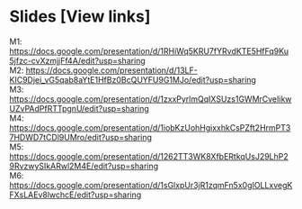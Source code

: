 # Slides [View links]
M1: https://docs.google.com/presentation/d/1RHiWq5KRU7fYRvdKTE5HfFq9Ku5jfzc-cvXzmjjFf4A/edit?usp=sharing <br/>
M2: https://docs.google.com/presentation/d/13LF-KIC9Djei_vG5qab8aYtE1HfBz0BcQUYFU9G1MJo/edit?usp=sharing <br/>
M3: https://docs.google.com/presentation/d/1zxxPyrlmQqIXSUzs1GWMrCveIikwUZvPAdPfRTTpgnU/edit?usp=sharing <br/>
M4: https://docs.google.com/presentation/d/1iobKzUohHgixxhkCsPZft2HrmPT37HDWD7tCDl9UMro/edit?usp=sharing <br/>
M5: https://docs.google.com/presentation/d/1262TT3WK8XfbERtkqUsJ29LhP29RvzwySIkARwl2M4E/edit?usp=sharing <br/>
M6: https://docs.google.com/presentation/d/1sGlxpUr3jR1zqmFn5x0gIOLLxvegKFXsLAEv8lwchcE/edit?usp=sharing <br/>
